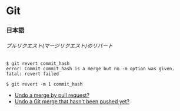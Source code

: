 # Git

### 日本語

###### プルリクエスト(マージリクエスト)のリバート

```
$ git revert commit_hash
error: Commit commit_hash is a merge but no -m option was given.
fatal: revert failed
```

```
$ git revert -m 1 commit_hash
```

- [Undo a merge by pull request?](http://stackoverflow.com/questions/6481575/undo-a-merge-by-pull-request)
- [Undo a Git merge that hasn't been pushed yet?](http://stackoverflow.com/questions/2389361/undo-a-git-merge-that-hasnt-been-pushed-yet)
